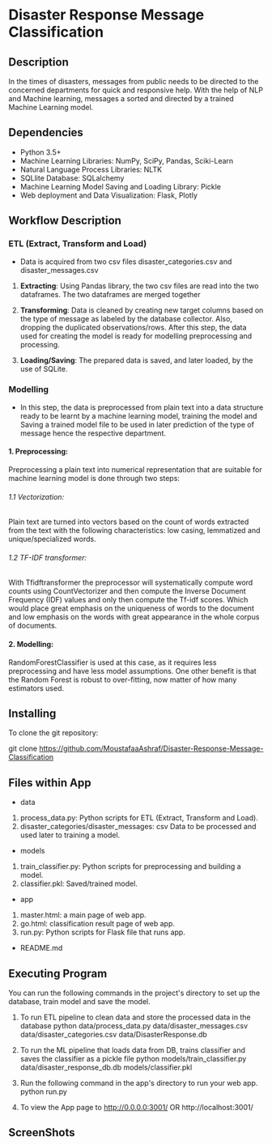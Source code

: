 # Disaster Response Message Classification

## Description

 In the times of disasters, messages from public needs to be directed to the concerned departments for quick and 
 responsive help. With the help of NLP and Machine learning, messages a sorted and directed by a trained Machine 
 Learning model.

## Dependencies

- Python 3.5+
- Machine Learning Libraries: NumPy, SciPy, Pandas, Sciki-Learn
- Natural Language Process Libraries: NLTK
- SQLlite Database: SQLalchemy
- Machine Learning Model Saving and Loading Library: Pickle
- Web deployment and Data Visualization: Flask, Plotly

## Workflow Description

### ETL (Extract, Transform and Load)

- Data is acquired from two csv files disaster_categories.csv and disaster_messages.csv

1. **Extracting**: 
   Using Pandas library, the two csv files are read into the two dataframes. The two dataframes are
   merged together
   
2. **Transforming**: 
   Data is cleaned by creating new target columns based on the type of message as labeled by the 
   database collector. Also, dropping the duplicated observations/rows. After this step, the data used for creating the 
   model is ready for modelling preprocessing and processing.
   
3. **Loading/Saving**: 
   The prepared data is saved, and later loaded, by the use of SQLite.

### Modelling

- In this step, the data is preprocessed from plain text into a data structure ready to be learnt by a machine 
  learning model, training the model and Saving a trained model file to be used in later prediction of the 
  type of message hence the respective department.
  
#### 1. **Preprocessing**: 
   Preprocessing a plain text into numerical representation that are suitable for machine learning model is done through
   two steps:
   
   ###### 1.1 Vectorization: 

   Plain text are turned into vectors based on the count of words extracted from the text
   with the following characteristics: low casing, lemmatized and unique/specialized words.

   ###### 1.2 TF-IDF transformer: 

   With Tfidftransformer the preprocessor will systematically compute word counts using CountVectorizer and 
   then compute the Inverse Document Frequency (IDF) values and only then compute the Tf-idf scores. Which would place 
   great emphasis on the uniqueness of words to the document and low emphasis on the words with great appearance
   in the whole corpus of documents. 


#### 2. **Modelling**:

   RandomForestClassifier is used at this case, as it requires less preprocessing and have less model assumptions.
   One other benefit is that the Random Forest is robust to over-fitting, now matter of how many estimators used.
 

## Installing

To clone the git repository:

git clone https://github.com/MoustafaaAshraf/Disaster-Response-Message-Classification

## Files within App

- data
1. process_data.py: Python scripts for ETL (Extract, Transform and Load).
2. disaster_categories/disaster_messages: csv Data to be processed and used later to training a model.
   
- models
1. train_classifier.py: Python scripts for preprocessing and building a model.
2. classifier.pkl: Saved/trained model.

- app
1. master.html: a main page of web app.
2. go.html: classification result page of web app.
3. run.py: Python scripts for Flask file that runs app.

- README.md


## Executing Program

You can run the following commands in the project's directory to set up the database, train model and save the model.

1. To run ETL pipeline to clean data and store the processed data in the database
   python data/process_data.py data/disaster_messages.csv data/disaster_categories.csv data/DisasterResponse.db

2. To run the ML pipeline that loads data from DB, trains classifier and saves the classifier as a pickle file 
   python models/train_classifier.py data/disaster_response_db.db models/classifier.pkl

3. Run the following command in the app's directory to run your web app. 
   python run.py

4. To view the App page to 
   http://0.0.0.0:3001/ OR http://localhost:3001/
   
## ScreenShots


